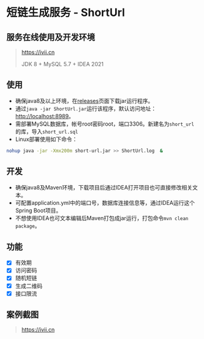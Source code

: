 # 短链生成服务 - ShortUrl

## 服务在线使用及开发环境

> https://ivii.cn
>
> JDK 8 + MySQL 5.7 + IDEA 2021

## 使用

* 确保java8及以上环境，在[releases](https://github.com/rawchen/short-url/releases)页面下载jar运行程序。
* 通过`java -jar ShortUrl.jar`运行该程序，默认访问地址：[http://localhost:8989](http://localhost:8989)。
* 需部署MySQL数据库，帐号root密码root，端口3306。新建名为`short_url`的库，导入`short_url.sql`
* Linux部署使用如下命令：
```bash
nohup java -jar -Xmx200m short-url.jar >> ShortUrl.log  &
```

## 开发

* 确保java8及Maven环境，下载项目后通过IDEA打开项目也可直接修改相关文本。
* 可配置application.yml中的端口号，数据库连接信息等，通过IDEA运行这个Spring Boot项目。
* 不想使用IDEA也可文本编辑后Maven打包成jar运行，打包命令`mvn clean package`。


## 功能

- [x] 有效期
- [x] 访问密码
- [x] 随机短链
- [x] 生成二维码
- [x] 接口限流

## 案例截图

> https://ivii.cn